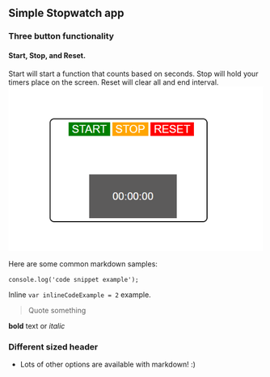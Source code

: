 ## Simple Stopwatch app

### Three button functionality
#### Start, Stop, and Reset.
Start will start a function that counts based on seconds. Stop will hold your timers place on the screen. Reset will clear all and end interval. 
![](simpleStopwatch.png)

Here are some common markdown samples:

```
console.log('code snippet example');
```

Inline `var inlineCodeExample = 2` example.

> Quote something

**bold** text or _italic_

### Different sized header

- Lots of other options are available with markdown! :) 
